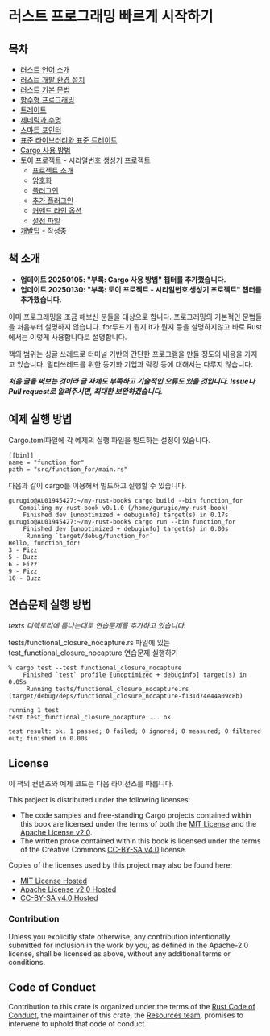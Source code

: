 
# 러스트 프로그래밍 빠르게 시작하기

## 목차

* [러스트 언어 소개](text/00_intro.md)
* [러스트 개발 환경 설치](text/01_start.md)
* [러스트 기본 문법](text/02_basic.md)
* [함수형 프로그래밍](text/03_functional.md)
* [트레이트](text/04_trait.md)
* [제네릭과 수명](text/05_generic_lifetime.md)
* [스마트 포인터](text/06_smart_pointer.md)
* [표준 라이브러리와 표준 트레이트](text/07_std.md)
* [Cargo 사용 방법](text/08_cargo.md)
* 토이 프로젝트 - 시리얼번호 생성기 프로젝트
  * [프로젝트 소개](text/09_tiny_project/09_00_intro.md)
  * [암호화](text/09_tiny_project/09_01_encrypt.md)
  * [플러그인](text/09_tiny_project/09_02_plugin_drivers.md)
  * [추가 플러그인](text/09_tiny_project/09_03_more_drivers.md)
  * [커맨드 라인 옵션](text/09_tiny_project/09_04_command_option.md)
  * [설정 파일](text/09_tiny_project/09_05_conf_file.md)
* [개발팁](text/10_etc.md) - 작성중



## 책 소개

* **업데이트 20250105: "부록: Cargo 사용 방법" 챕터를 추가했습니다.**
* **업데이트 20250130: "부록: 토이 프로젝트 - 시리얼번호 생성기 프로젝트" 챕터를 추가했습니다.**

이미 프로그래밍을 조금 해보신 분들을 대상으로 합니다.
프로그래밍의 기본적인 문법들을 처음부터 설명하지 않습니다. for루프가 뭔지 if가 뭔지 등을 설명하지않고 바로 Rust에서는 이렇게 사용합니다로 설명합니다.

책의 범위는 싱글 쓰레드로 터미널 기반의 간단한 프로그램을 만들 정도의 내용을 가지고 있습니다.
멀티쓰레드를 위한 동기화 기업과 락킹 등에 대해서는 다루지 않습니다.

**<em>처음 글을 써보는 것이라 글 자체도 부족하고 기술적인 오류도 있을 것입니다. Issue나 Pull request로 알려주시면, 최대한 보완하겠습니다.</em>**

## 예제 실행 방법

Cargo.toml파일에 각 예제의 실행 파일을 빌드하는 설정이 있습니다. 
```
[[bin]]
name = "function_for"
path = "src/function_for/main.rs"
```

다음과 같이 cargo를 이용해서 빌드하고 실행할 수 있습니다.
```
gurugio@AL01945427:~/my-rust-book$ cargo build --bin function_for
   Compiling my-rust-book v0.1.0 (/home/gurugio/my-rust-book)
    Finished dev [unoptimized + debuginfo] target(s) in 0.17s
gurugio@AL01945427:~/my-rust-book$ cargo run --bin function_for
    Finished dev [unoptimized + debuginfo] target(s) in 0.00s
     Running `target/debug/function_for`
Hello, function_for!
3 - Fizz
5 - Buzz
6 - Fizz
9 - Fizz
10 - Buzz
```

## 연습문제 실행 방법

*texts 디렉토리에 틈나는대로 연습문제를 추가하고 있습니다.*

tests/functional_closure_nocapture.rs 파일에 있는 test_functional_closure_nocapture 연습문제 실행하기
```
% cargo test --test functional_closure_nocapture 
    Finished `test` profile [unoptimized + debuginfo] target(s) in 0.05s
     Running tests/functional_closure_nocapture.rs (target/debug/deps/functional_closure_nocapture-f131d74e44a09c8b)

running 1 test
test test_functional_closure_nocapture ... ok

test result: ok. 1 passed; 0 failed; 0 ignored; 0 measured; 0 filtered out; finished in 0.00s
```

## License

이 책의 컨텐츠와 예제 코드는 다음 라이선스를 따릅니다.

This project is distributed under the following licenses:

* The code samples and free-standing Cargo projects contained within this book are licensed under the terms of both the [MIT License] and the [Apache License v2.0].
* The written prose contained within this book is licensed under the terms of the Creative Commons [CC-BY-SA v4.0] license.

Copies of the licenses used by this project may also be found here:

* [MIT License Hosted]
* [Apache License v2.0 Hosted]
* [CC-BY-SA v4.0 Hosted]

[MIT License]: ./LICENSE-MIT
[Apache License v2.0]: ./LICENSE-APACHE
[CC-BY-SA v4.0]: ./LICENSE-CC-BY-SA
[MIT License Hosted]: https://opensource.org/licenses/MIT
[Apache License v2.0 Hosted]: http://www.apache.org/licenses/LICENSE-2.0
[CC-BY-SA v4.0 Hosted]: https://creativecommons.org/licenses/by-sa/4.0/legalcode

### Contribution

Unless you explicitly state otherwise, any contribution intentionally submitted for inclusion in the work by you, as defined in the Apache-2.0 license, shall be licensed as above, without any additional terms or conditions.

## Code of Conduct

Contribution to this crate is organized under the terms of the [Rust Code of
Conduct][CoC], the maintainer of this crate, the [Resources team][team], promises
to intervene to uphold that code of conduct.

[CoC]: CODE_OF_CONDUCT.md
[team]: https://github.com/rust-embedded/wg#the-resources-team
